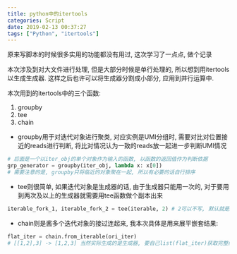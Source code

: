 ```yaml
---
title: python中的itertools
categories: Script
date: 2019-02-13 00:37:27
tags: ["Python", "itertools"]
---
```


原来写脚本的时候很多实用的功能都没有用过, 这次学习了一点点, 做个记录
<!-- 摘要部分 -->
<!-- more -->

本次涉及到对大文件进行处理, 但是大部分时候是单行处理的, 所以想到用itertools以生成生成器. 这样之后也许可以将生成器分割成小部分, 应用到并行运算中.

本次用到的itertools中的三个函数:

1. groupby
2. tee
3. chain

- groupby用于对迭代对象进行聚类, 对应实例是UMI分组时, 需要对比对位置接近的reads进行判断, 将比对情况认为一致的reads放一起进一步判断UMI情况

```python
# 后面是一个以iter_obj的单个对象作为输入的函数, 以函数的返回值作为判断依据
grp_generator = groupby(iter_obj, lambda x: x[0])
# 需要注意的是, groupby只将临近的对象聚在一起, 所以有必要的话自行排序
```

- tee则很简单, 如果迭代对象是生成器的话, 由于生成器只能用一次的, 对于要用到两次及以上的生成器就需要用tee函数做个副本出来

```python
iterable_fork_1, iterable_fork_2 = tee(iterable, 2) # 2可以不写, 默认就是2
```

- chain则是酱多个迭代对象的接过连起来, 我本次具体是用来展平嵌套结果:

```python
flat_iter = chain.from_iterable(ori_iter)
# [[1,2],3] -> [1,2,3] 当然实际生成的是生成器, 要自己list(flat_iter)获取完整结果
```
